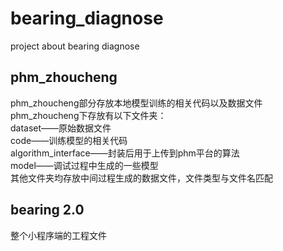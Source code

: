 # bearing_diagnose
project about bearing diagnose

## phm_zhoucheng
phm_zhoucheng部分存放本地模型训练的相关代码以及数据文件  
phm_zhoucheng下存放有以下文件夹：  
dataset——原始数据文件  
code——训练模型的相关代码  
algorithm_interface——封装后用于上传到phm平台的算法  
model——调试过程中生成的一些模型  
其他文件夹均存放中间过程生成的数据文件，文件类型与文件名匹配  

## bearing 2.0
整个小程序端的工程文件
